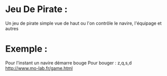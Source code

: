 # Jeu De Pirate :

Un jeu de pirate simple vue de haut ou l'on contrôle le navire, l'équipage et autres

# Exemple :

Pour l'instant un navire démarre bouge
Pour bouger : z,q,s,d
http://www.mo-lab.fr/game.html
